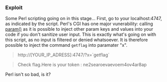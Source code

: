 ### Exploit

Some Perl scripting going on in this stage... First, go to your localhost:4747, as indicated by the script. Perl's CGI has one major vunerability: calling [param()](https://metacpan.org/pod/distribution/CGI/lib/CGI.pod#Fetching-the-value-or-values-of-a-single-named-parameter) as it is possible to inject other param keys and values into your code if you don't sanitize user input. This is exactly what's going on with this script, as no input is filtered or denied whatsoever. It is therefore possible to inject the command `getflag` into paramater "x".

> http://[YOUR_IP_ADRESS]:4747/?x=\`getflag\`

> Check flag.Here is your token : ne2searoevaevoem4ov4ar8ap

Perl isn't so bad, is it?
